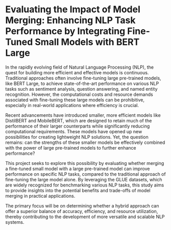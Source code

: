 #  Evaluating the Impact of Model Merging: Enhancing NLP Task Performance by Integrating Fine-Tuned Small Models with BERT Large


In the rapidly evolving field of Natural Language Processing (NLP), the quest for building more efficient and effective models is continuous. Traditional approaches often involve fine-tuning large pre-trained models, like BERT Large, to achieve state-of-the-art performance on various NLP tasks such as sentiment analysis, question answering, and named entity recognition. However, the computational costs and resource demands associated with fine-tuning these large models can be prohibitive, especially in real-world applications where efficiency is crucial.

Recent advancements have introduced smaller, more efficient models like DistilBERT and MobileBERT, which are designed to retain much of the performance of their larger counterparts while significantly reducing computational requirements. These models have opened up new possibilities for creating lightweight NLP solutions. Yet, the question remains: can the strengths of these smaller models be effectively combined with the power of large pre-trained models to further enhance performance?

This project seeks to explore this possibility by evaluating whether merging a fine-tuned small model with a large pre-trained model can improve performance on specific NLP tasks, compared to the traditional approach of fine-tuning the large model alone. By leveraging the GLUE datasets, which are widely recognized for benchmarking various NLP tasks, this study aims to provide insights into the potential benefits and trade-offs of model merging in practical applications.

The primary focus will be on determining whether a hybrid approach can offer a superior balance of accuracy, efficiency, and resource utilization, thereby contributing to the development of more versatile and scalable NLP systems.
